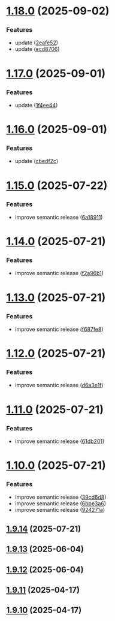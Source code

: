 # [1.18.0](https://github.com/msobiecki/boilerplate-express-server/compare/v1.17.0...v1.18.0) (2025-09-02)


### Features

* update ([2eafe52](https://github.com/msobiecki/boilerplate-express-server/commit/2eafe525beabb994536c23320df5aa91bc639967))
* update ([ecd8706](https://github.com/msobiecki/boilerplate-express-server/commit/ecd87065f80b3340ac6ec3c75562ec5e48fb1599))

# [1.17.0](https://github.com/msobiecki/boilerplate-express-server/compare/v1.16.0...v1.17.0) (2025-09-01)


### Features

* update ([1f4ee44](https://github.com/msobiecki/boilerplate-express-server/commit/1f4ee4437bc39cd5a274afa1b3b31d4c4366de10))

# [1.16.0](https://github.com/msobiecki/boilerplate-express-server/compare/v1.15.0...v1.16.0) (2025-09-01)


### Features

* update ([cbedf2c](https://github.com/msobiecki/boilerplate-express-server/commit/cbedf2c4008381b97f45b0c695fcfe77cc7190f2))

# [1.15.0](https://github.com/msobiecki/boilerplate-express-server/compare/v1.14.0...v1.15.0) (2025-07-22)


### Features

* improve semantic release ([6a18911](https://github.com/msobiecki/boilerplate-express-server/commit/6a189113d449661cbe1510edfaf0fe7143215fda))

# [1.14.0](https://github.com/msobiecki/boilerplate-express-server/compare/v1.13.0...v1.14.0) (2025-07-21)


### Features

* improve semantic release ([f2a96b1](https://github.com/msobiecki/boilerplate-express-server/commit/f2a96b1defcc1e4b4ee27954263d328da423f354))

# [1.13.0](https://github.com/msobiecki/boilerplate-express-server/compare/v1.12.0...v1.13.0) (2025-07-21)


### Features

* improve semantic release ([f687fe8](https://github.com/msobiecki/boilerplate-express-server/commit/f687fe8a98fdc39915e5d9640e26fe69d2ca796a))

# [1.12.0](https://github.com/msobiecki/boilerplate-express-server/compare/v1.11.0...v1.12.0) (2025-07-21)


### Features

* improve semantic release ([d6a3e1f](https://github.com/msobiecki/boilerplate-express-server/commit/d6a3e1f43b3b5aecd096e48e9ac75fbf23c94ead))

# [1.11.0](https://github.com/msobiecki/boilerplate-express-server/compare/v1.10.0...v1.11.0) (2025-07-21)


### Features

* improve semantic release ([61db201](https://github.com/msobiecki/boilerplate-express-server/commit/61db201d7cbe66836b3f34e9ccebfd51d046a65a))

# [1.10.0](https://github.com/msobiecki/boilerplate-express-server/compare/v1.9.14...v1.10.0) (2025-07-21)


### Features

* improve semantic release ([39cd6d8](https://github.com/msobiecki/boilerplate-express-server/commit/39cd6d8f719e2dd7ad9e4f4041d79c64a667558d))
* improve semantic release ([6bbe3a6](https://github.com/msobiecki/boilerplate-express-server/commit/6bbe3a6ccf62f3f8708bfcb461f320ee5d698a60))
* improve semantic release ([924271a](https://github.com/msobiecki/boilerplate-express-server/commit/924271a0aaab445215b2e7ff1f5952acd96b79c2))

## [1.9.14](https://github.com/msobiecki/boilerplate-express-server/compare/v1.9.13...v1.9.14) (2025-07-21)



## [1.9.13](https://github.com/msobiecki/boilerplate-express-server/compare/v1.9.12...v1.9.13) (2025-06-04)



## [1.9.12](https://github.com/msobiecki/boilerplate-express-server/compare/v1.9.11...v1.9.12) (2025-06-04)



## [1.9.11](https://github.com/msobiecki/boilerplate-express-server/compare/v1.9.10...v1.9.11) (2025-04-17)



## [1.9.10](https://github.com/msobiecki/boilerplate-express-server/compare/v1.9.9...v1.9.10) (2025-04-17)
